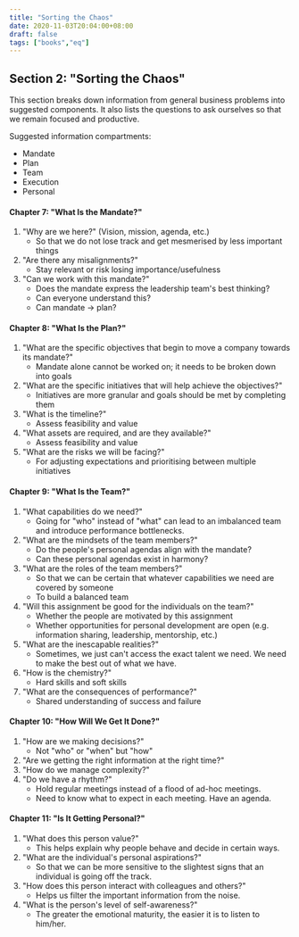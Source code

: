 ```yaml
---
title: "Sorting the Chaos"
date: 2020-11-03T20:04:00+08:00
draft: false
tags: ["books","eq"]
---
```

## Section 2: "Sorting the Chaos"

This section breaks down information from general business problems into suggested components. It also lists the questions to ask ourselves so that we remain focused and productive.

Suggested information compartments:

- Mandate
- Plan
- Team
- Execution
- Personal

#### Chapter 7: "What Is the Mandate?"

1. "Why are we here?" (Vision, mission, agenda, etc.)
    - So that we do not lose track and get mesmerised by less important things
1. "Are there any misalignments?"
    - Stay relevant or risk losing importance/usefulness
1. "Can we work with this mandate?"
    - Does the mandate express the leadership team's best thinking?
    - Can everyone understand this?
    - Can mandate -> plan?

#### Chapter 8: "What Is the Plan?"

1. "What are the specific objectives that begin to move a company towards its mandate?"
    - Mandate alone cannot be worked on; it needs to be broken down into goals
1. "What are the specific initiatives that will help achieve the objectives?"
    - Initiatives are more granular and goals should be met by completing them
1. "What is the timeline?"
    - Assess feasibility and value
1. "What assets are required, and are they available?"
    - Assess feasibility and value
1. "What are the risks we will be facing?"
    - For adjusting expectations and prioritising between multiple initiatives

#### Chapter 9: "What Is the Team?"

1. "What capabilities do we need?"
    - Going for "who" instead of "what" can lead to an imbalanced team and introduce performance bottlenecks.
1. "What are the mindsets of the team members?"
    - Do the people's personal agendas align with the mandate?
    - Can these personal agendas exist in harmony?
1. "What are the roles of the team members?"
    - So that we can be certain that whatever capabilities we need are covered by someone
    - To build a balanced team
1. "Will this assignment be good for the individuals on the team?"
    - Whether the people are motivated by this assignment
    - Whether opportunities for personal development are open (e.g. information sharing, leadership, mentorship, etc.)
1. "What are the inescapable realities?"
    - Sometimes, we just can't access the exact talent we need. We need to make the best out of what we have.
1. "How is the chemistry?"
    - Hard skills and soft skills
1. "What are the consequences of performance?"
    - Shared understanding of success and failure

#### Chapter 10: "How Will We Get It Done?"

1. "How are we making decisions?"
    - Not "who" or "when" but "how"
1. "Are we getting the right information at the right time?"
1. "How do we manage complexity?"
1. "Do we have a rhythm?"
    - Hold regular meetings instead of a flood of ad-hoc meetings.
    - Need to know what to expect in each meeting. Have an agenda.

#### Chapter 11: "Is It Getting Personal?"

1. "What does this person value?"
    - This helps explain why people behave and decide in certain ways.
1. "What are the individual's personal aspirations?"
    - So that we can be more sensitive to the slightest signs that an individual is going off the track.
1. "How does this person interact with colleagues and others?"
    - Helps us filter the important information from the noise.
1. "What is the person's level of self-awareness?"
    - The greater the emotional maturity, the easier it is to listen to him/her.
